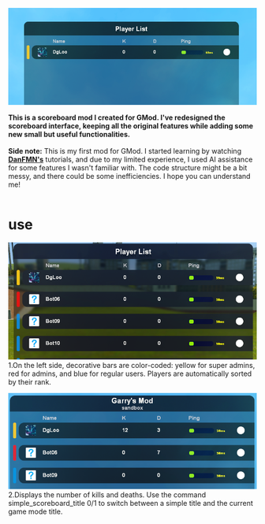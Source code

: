 ![01](https://github.com/DgLooSL/Gmod-SimpleScoreboard/blob/main/img/01.png?raw=true)

**This is a scoreboard mod I created for GMod. I've redesigned the scoreboard interface, keeping all the original features while adding some new small but useful functionalities.**</br></br>
**Side note:** This is my first mod for GMod. I started learning by watching [**DanFMN's**](https://www.youtube.com/playlist?list=PLN1e9kVZIWewR9Tm48zbxdm1qiBEWYpJI) tutorials, and due to my limited experience, I used AI assistance for some features I wasn't familiar with. The code structure might be a bit messy, and there could be some inefficiencies. I hope you can understand me!
</br>
</br>
# use
![02](https://github.com/DgLooSL/Gmod-SimpleScoreboard/blob/main/img/02.png?raw=true)</br>
1.On the left side, decorative bars are color-coded: yellow for super admins, red for admins, and blue for regular users. Players are automatically sorted by their rank.</br>

![03](https://github.com/DgLooSL/Gmod-SimpleScoreboard/blob/main/img/03.png?raw=true)</br>
2.Displays the number of kills and deaths. Use the command simple_scoreboard_title 0/1 to switch between a simple title and the current game mode title.



